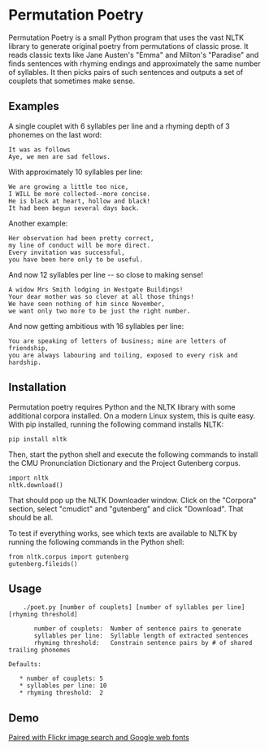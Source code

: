 Permutation Poetry
==================

Permutation Poetry is a small Python program that uses the vast NLTK library to
generate original poetry from permutations of classic prose. It reads classic
texts like Jane Austen's "Emma" and Milton's "Paradise" and finds sentences
with rhyming endings and approximately the same number of syllables. It then
picks pairs of such sentences and outputs a set of couplets that sometimes
make sense.

Examples
--------

A single couplet with 6 syllables per line and a rhyming depth of 3 phonemes on
the last word:

    It was as follows
    Aye, we men are sad fellows.

With approximately 10 syllables per line:

    We are growing a little too nice,
    I WILL be more collected--more concise.
    He is black at heart, hollow and black!
    It had been begun several days back.

Another example:

    Her observation had been pretty correct,
    my line of conduct will be more direct.
    Every invitation was successful,
    you have been here only to be useful.

And now 12 syllables per line -- so close to making sense!

    A widow Mrs Smith lodging in Westgate Buildings!
    Your dear mother was so clever at all those things!
    We have seen nothing of him since November,
    we want only two more to be just the right number.

And now getting ambitious with 16 syllables per line:

    You are speaking of letters of business; mine are letters of friendship,
    you are always labouring and toiling, exposed to every risk and hardship.

Installation
------------
Permutation poetry requires Python and the NLTK library with some additional
corpora installed. On a modern Linux system, this is quite easy. With pip
installed, running the following command installs NLTK:

    pip install nltk

Then, start the python shell and execute the following commands to install
the CMU Pronunciation Dictionary and the Project Gutenberg corpus.

    import nltk
    nltk.download()

That should pop up the NLTK Downloader window. Click on the "Corpora" section,
select "cmudict" and "gutenberg" and click "Download". That should be all.

To test if everything works, see which texts are available to NLTK by running
the following commands in the Python shell:

    from nltk.corpus import gutenberg
    gutenberg.fileids()

Usage
-----
```
    ./poet.py [number of couplets] [number of syllables per line] [rhyming threshold]

       number of couplets:  Number of sentence pairs to generate
       syllables per line:  Syllable length of extracted sentences
       rhyming threshold:   Constrain sentence pairs by # of shared trailing phonemes
```
    Defaults:

       * number of couplets: 5
       * syllables per line: 10
       * rhyming threshold:  2

Demo
----

[Paired with Flickr image search and Google web fonts](http://mayanklahiri.github.io/permutation-poetry)
